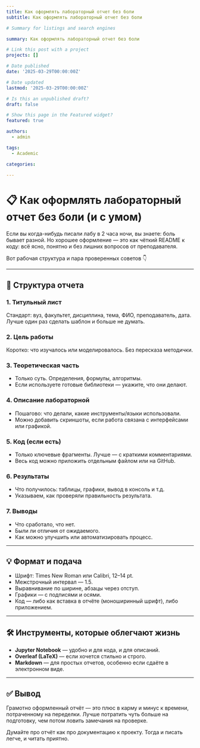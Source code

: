 ```yaml
---
title: Как оформлять лабораторный отчет без боли
subtitle: Как оформлять лабораторный отчет без боли

# Summary for listings and search engines

summary: Как оформлять лабораторный отчет без боли

# Link this post with a project
projects: []

# Date published
date: '2025-03-29T00:00:00Z'

# Date updated
lastmod: '2025-03-29T00:00:00Z'

# Is this an unpublished draft?
draft: false

# Show this page in the Featured widget?
featured: true

authors:
  - admin

tags:
  - Academic

categories:
  
---
```


# 📋 Как оформлять лабораторный отчет без боли (и с умом)

Если вы когда-нибудь писали лабу в 2 часа ночи, вы знаете: боль бывает разной. Но хорошее оформление — это как чёткий README к коду: всё ясно, понятно и без лишних вопросов от преподавателя.

Вот рабочая структура и пара проверенных советов 👇

---

## 📑 Структура отчета

### 1. Титульный лист
Стандарт: вуз, факультет, дисциплина, тема, ФИО, преподаватель, дата. Лучше один раз сделать шаблон и больше не думать.

### 2. Цель работы
Коротко: что изучалось или моделировалось. Без пересказа методички.

### 3. Теоретическая часть
- Только суть. Определения, формулы, алгоритмы.
- Если используете готовые библиотеки — укажите, что они делают.

### 4. Описание лабораторной
- Пошагово: что делали, какие инструменты/языки использовали.
- Можно добавить скриншоты, если работа связана с интерфейсами или графикой.

### 5. Код (если есть)
- Только ключевые фрагменты. Лучше — с краткими комментариями.
- Весь код можно приложить отдельным файлом или на GitHub.

### 6. Результаты
- Что получилось: таблицы, графики, вывод в консоль и т.д.
- Указываем, как проверяли правильность результата.

### 7. Выводы
- Что сработало, что нет.
- Были ли отличия от ожидаемого.
- Как можно улучшить или автоматизировать процесс.

---

## 💡 Формат и подача

- Шрифт: Times New Roman или Calibri, 12–14 pt.
- Межстрочный интервал — 1.5.
- Выравнивание по ширине, абзацы через отступ.
- Графики — с подписями и осями.
- Код — либо как вставка в отчёте (моноширинный шрифт), либо приложением.

---

## 🛠️ Инструменты, которые облегчают жизнь

- **Jupyter Notebook** — удобно и для кода, и для описаний.
- **Overleaf (LaTeX)** — если хочется стильно и строго.
- **Markdown** — для простых отчетов, особенно если сдаёте в электронном виде.

---

## ✅ Вывод

Грамотно оформленный отчёт — это плюс в карму и минус к времени, потраченному на переделки. Лучше потратить чуть больше на подготовку, чем потом ловить замечания на проверке.

Думайте про отчёт как про документацию к проекту. Тогда и писать легче, и читать приятно.

